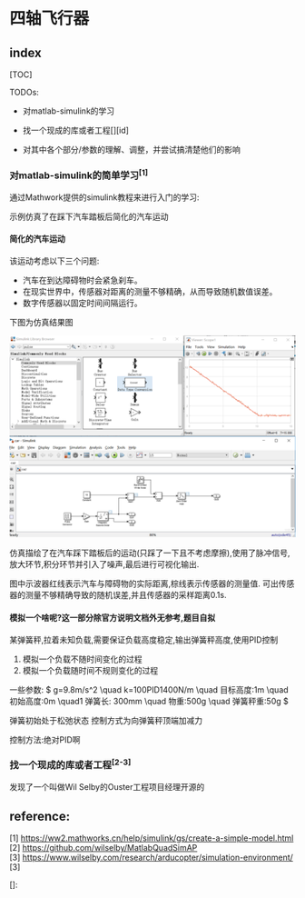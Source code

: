 # 四轴飞行器

## index

[TOC]


TODOs:

- 对matlab-simulink的学习  

- 找一个现成的库或者工程[][id]

- 对其中各个部分/参数的理解、调整，并尝试搞清楚他们的影响


### 对matlab-simulink的简单学习<sup>[1]</sup>

通过Mathwork提供的simulink教程来进行入门的学习:

示例仿真了在踩下汽车踏板后简化的汽车运动

#### 简化的汽车运动

该运动考虑以下三个问题:

- 汽车在到达障碍物时会紧急刹车。
- 在现实世界中，传感器对距离的测量不够精确，从而导致随机数值误差。
- 数字传感器以固定时间间隔运行。

下图为仿真结果图

![](./simu.png)

仿真描绘了在汽车踩下踏板后的运动(只踩了一下且不考虑摩擦),使用了脉冲信号,放大环节,积分环节并引入了噪声,最后进行可视化输出.

图中示波器红线表示汽车与障碍物的实际距离,棕线表示传感器的测量值.
可出传感器的测量不够精确导致的随机误差,并且传感器的采样距离0.1s.

#### 模拟一个啥呢?这一部分除官方说明文档外无参考,题目自拟

某弹簧秤,拉着未知负载,需要保证负载高度稳定,输出弹簧秤高度,使用PID控制
1. 模拟一个负载不随时间变化的过程
2. 模拟一个负载随时间不规则变化的过程

一些参数:
$
g=9.8m/s^2 \quad
k=100PID1400N/m \quad
目标高度:1m \quad
初始高度:0m \quad1
弹簧长: 300mm \quad
物重:500g \quad
弹簧秤重:50g
$

弹簧初始处于松弛状态
控制方式为向弹簧秤顶端加减力

控制方法:绝对PID啊



### 找一个现成的库或者工程<sup>[2-3]</sup>

发现了一个叫做Wil Selby的Ouster工程项目经理开源的




## reference:
[1]  https://ww2.mathworks.cn/help/simulink/gs/create-a-simple-model.html  
[2] https://github.com/wilselby/MatlabQuadSimAP  
[3] https://www.wilselby.com/research/arducopter/simulation-environment/  
[3] 

[]:

